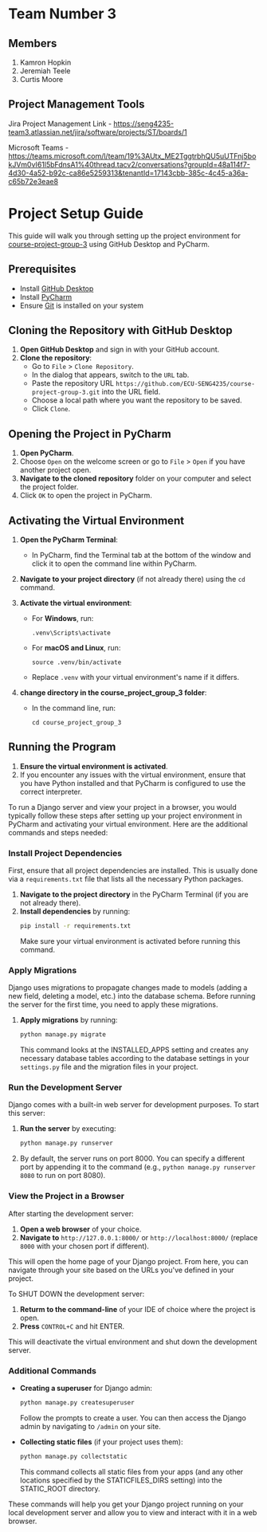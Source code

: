 # Team Number 3

## Members
1. Kamron Hopkin
2. Jeremiah Teele
3. Curtis Moore

## Project Management Tools
Jira Project Management Link - https://seng4235-team3.atlassian.net/jira/software/projects/ST/boards/1

Microsoft Teams - https://teams.microsoft.com/l/team/19%3AUtx_ME2TggtrbhQU5uUTFnj5bokJVm0vI61l5bFdnsA1%40thread.tacv2/conversations?groupId=48a114f7-4d30-4a52-b92c-ca86e5259313&tenantId=17143cbb-385c-4c45-a36a-c65b72e3eae8


# Project Setup Guide

This guide will walk you through setting up the project environment for [course-project-group-3](https://github.com/ECU-SENG4235/course-project-group-3.git) using GitHub Desktop and PyCharm.

## Prerequisites

- Install [GitHub Desktop](https://desktop.github.com/)
- Install [PyCharm](https://www.jetbrains.com/pycharm/download/)
- Ensure [Git](https://git-scm.com/downloads) is installed on your system

## Cloning the Repository with GitHub Desktop

1. **Open GitHub Desktop** and sign in with your GitHub account.
2. **Clone the repository**:
   - Go to `File` > `Clone Repository`.
   - In the dialog that appears, switch to the `URL` tab.
   - Paste the repository URL `https://github.com/ECU-SENG4235/course-project-group-3.git` into the URL field.
   - Choose a local path where you want the repository to be saved.
   - Click `Clone`.

## Opening the Project in PyCharm

1. **Open PyCharm**.
2. Choose `Open` on the welcome screen or go to `File` > `Open` if you have another project open.
3. **Navigate to the cloned repository** folder on your computer and select the project folder.
4. Click `OK` to open the project in PyCharm.

## Activating the Virtual Environment

1. **Open the PyCharm Terminal**:
   - In PyCharm, find the Terminal tab at the bottom of the window and click it to open the command line within PyCharm.
2. **Navigate to your project directory** (if not already there) using the `cd` command.
3. **Activate the virtual environment**:
   - For **Windows**, run:
     ```
     .venv\Scripts\activate
     ```
   - For **macOS and Linux**, run:
     ```
     source .venv/bin/activate
     ```
   - Replace `.venv` with your virtual environment's name if it differs.

4. **change directory in the course_project_group_3 folder**:
   - In the command line, run:
     ```
     cd course_project_group_3
     ```

## Running the Program

1. **Ensure the virtual environment is activated**.
2. If you encounter any issues with the virtual environment, ensure that you have Python installed and that PyCharm is configured to use the correct interpreter.

To run a Django server and view your project in a browser, you would typically follow these steps after setting up your project environment in PyCharm and activating your virtual environment. Here are the additional commands and steps needed:

### Install Project Dependencies

First, ensure that all project dependencies are installed. This is usually done via a `requirements.txt` file that lists all the necessary Python packages.

1. **Navigate to the project directory** in the PyCharm Terminal (if you are not already there).
2. **Install dependencies** by running:
   ```sh
   pip install -r requirements.txt
   ```
   Make sure your virtual environment is activated before running this command.

### Apply Migrations

Django uses migrations to propagate changes made to models (adding a new field, deleting a model, etc.) into the database schema. Before running the server for the first time, you need to apply these migrations.

1. **Apply migrations** by running:
   ```sh
   python manage.py migrate
   ```
   This command looks at the INSTALLED_APPS setting and creates any necessary database tables according to the database settings in your `settings.py` file and the migration files in your project.

### Run the Development Server

Django comes with a built-in web server for development purposes. To start this server:

1. **Run the server** by executing:
   ```sh
   python manage.py runserver
   ```
2. By default, the server runs on port 8000. You can specify a different port by appending it to the command (e.g., `python manage.py runserver 8080` to run on port 8080).

### View the Project in a Browser

After starting the development server:

1. **Open a web browser** of your choice.
2. **Navigate to** `http://127.0.0.1:8000/` or `http://localhost:8000/` (replace `8000` with your chosen port if different).

This will open the home page of your Django project. From here, you can navigate through your site based on the URLs you've defined in your project.

To SHUT DOWN the development server:

1. **Returm to the command-line** of your IDE of choice where the project is open.
2. **Press** `CONTROL+C` and hit ENTER.

This will deactivate the virtual environment and shut down the development server.

### Additional Commands

- **Creating a superuser** for Django admin:
  ```sh
  python manage.py createsuperuser
  ```
  Follow the prompts to create a user. You can then access the Django admin by navigating to `/admin` on your site.

- **Collecting static files** (if your project uses them):
  ```sh
  python manage.py collectstatic
  ```
  This command collects all static files from your apps (and any other locations specified by the STATICFILES_DIRS setting) into the STATIC_ROOT directory.

These commands will help you get your Django project running on your local development server and allow you to view and interact with it in a web browser.

